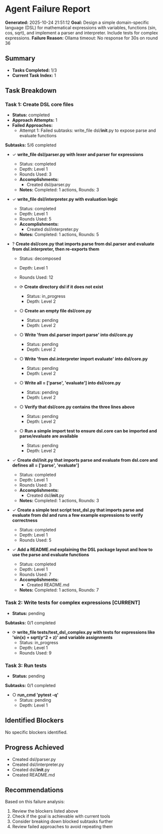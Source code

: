 # Agent Failure Report

**Generated:** 2025-10-24 21:51:12
**Goal:** Design a simple domain-specific language (DSL) for mathematical expressions with variables, functions (sin, cos, sqrt), and implement a parser and interpreter. Include tests for complex expressions.
**Failure Reason:** Ollama timeout: No response for 30s on round 36

## Summary

- **Tasks Completed:** 1/3
- **Current Task Index:** 1

## Task Breakdown

### Task 1: Create DSL core files 

- **Status:** completed
- **Approach Attempts:** 1
- **Failed Approaches:**
  - Attempt 1: Failed subtasks: write_file dsl/__init__.py to expose parse and evaluate functions

**Subtasks:** 5/6 completed

- ✓ **write_file dsl/parser.py with lexer and parser for expressions**
  - Status: completed
  - Depth: Level 1
  - Rounds Used: 3
  - **Accomplishments:**
    - Created dsl/parser.py
  - **Notes:** Completed: 1 actions, Rounds: 3

- ✓ **write_file dsl/interpreter.py with evaluation logic**
  - Status: completed
  - Depth: Level 1
  - Rounds Used: 5
  - **Accomplishments:**
    - Created dsl/interpreter.py
  - **Notes:** Completed: 1 actions, Rounds: 5

- ? **Create dsl/core.py that imports parse from dsl.parser and evaluate from dsl.interpreter, then re‑exports them**
  - Status: decomposed
  - Depth: Level 1
  - Rounds Used: 12

  - ⟳ **Create directory dsl if it does not exist**
    - Status: in_progress
    - Depth: Level 2

  - ○ **Create an empty file dsl/core.py**
    - Status: pending
    - Depth: Level 2

  - ○ **Write 'from dsl.parser import parse' into dsl/core.py**
    - Status: pending
    - Depth: Level 2

  - ○ **Write 'from dsl.interpreter import evaluate' into dsl/core.py**
    - Status: pending
    - Depth: Level 2

  - ○ **Write __all__ = ['parse', 'evaluate'] into dsl/core.py**
    - Status: pending
    - Depth: Level 2

  - ○ **Verify that dsl/core.py contains the three lines above**
    - Status: pending
    - Depth: Level 2

  - ○ **Run a simple import test to ensure dsl.core can be imported and parse/evaluate are available**
    - Status: pending
    - Depth: Level 2

- ✓ **Create dsl/__init__.py that imports parse and evaluate from dsl.core and defines __all__ = ['parse', 'evaluate']**
  - Status: completed
  - Depth: Level 1
  - Rounds Used: 3
  - **Accomplishments:**
    - Created dsl/__init__.py
  - **Notes:** Completed: 1 actions, Rounds: 3

- ✓ **Create a simple test script test_dsl.py that imports parse and evaluate from dsl and runs a few example expressions to verify correctness**
  - Status: completed
  - Depth: Level 1
  - Rounds Used: 5

- ✓ **Add a README.md explaining the DSL package layout and how to use the parse and evaluate functions**
  - Status: completed
  - Depth: Level 1
  - Rounds Used: 7
  - **Accomplishments:**
    - Created README.md
  - **Notes:** Completed: 1 actions, Rounds: 7


### Task 2: Write tests for complex expressions **[CURRENT]**

- **Status:** pending

**Subtasks:** 0/1 completed

- ⟳ **write_file tests/test_dsl_complex.py with tests for expressions like 'sin(x) + sqrt(y^2 + z)' and variable assignments**
  - Status: in_progress
  - Depth: Level 1
  - Rounds Used: 9


### Task 3: Run tests 

- **Status:** pending

**Subtasks:** 0/1 completed

- ○ **run_cmd 'pytest -q'**
  - Status: pending
  - Depth: Level 1


## Identified Blockers

No specific blockers identified.

## Progress Achieved

- Created dsl/parser.py
- Created dsl/interpreter.py
- Created dsl/__init__.py
- Created README.md

## Recommendations

Based on this failure analysis:
1. Review the blockers listed above
2. Check if the goal is achievable with current tools
3. Consider breaking down blocked subtasks further
4. Review failed approaches to avoid repeating them
